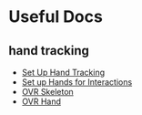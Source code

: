 # Useful Docs

## hand tracking

- [Set Up Hand Tracking](https://developer.oculus.com/documentation/unity/unity-handtracking/)
- [Set up Hands for Interactions](https://developer.oculus.com/documentation/unity/unity-isdk-set-up-hands/)
- [OVR Skeleton](https://developer.oculus.com/reference/unity/v51/class_o_v_r_skeleton/)
- [OVR Hand](https://developer.oculus.com/reference/unity/v51/class_o_v_r_hand/)